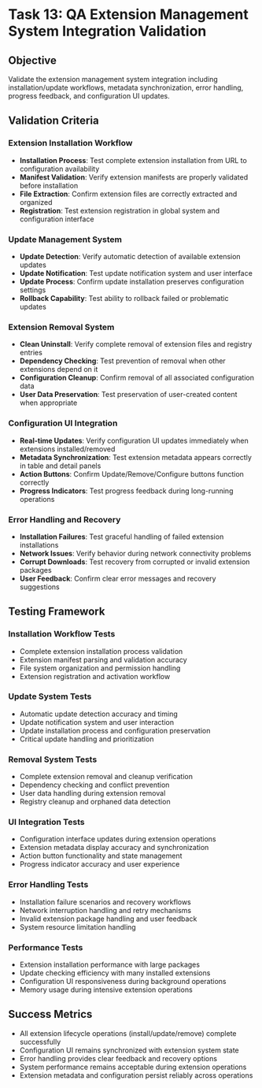# Task 13: QA Extension Management System Integration Validation

## Objective
Validate the extension management system integration including installation/update workflows, metadata synchronization, error handling, progress feedback, and configuration UI updates.

## Validation Criteria

### Extension Installation Workflow
- **Installation Process**: Test complete extension installation from URL to configuration availability
- **Manifest Validation**: Verify extension manifests are properly validated before installation
- **File Extraction**: Confirm extension files are correctly extracted and organized
- **Registration**: Test extension registration in global system and configuration interface

### Update Management System
- **Update Detection**: Verify automatic detection of available extension updates
- **Update Notification**: Test update notification system and user interface
- **Update Process**: Confirm update installation preserves configuration settings
- **Rollback Capability**: Test ability to rollback failed or problematic updates

### Extension Removal System
- **Clean Uninstall**: Verify complete removal of extension files and registry entries
- **Dependency Checking**: Test prevention of removal when other extensions depend on it
- **Configuration Cleanup**: Confirm removal of all associated configuration data
- **User Data Preservation**: Test preservation of user-created content when appropriate

### Configuration UI Integration
- **Real-time Updates**: Verify configuration UI updates immediately when extensions installed/removed
- **Metadata Synchronization**: Test extension metadata appears correctly in table and detail panels
- **Action Buttons**: Confirm Update/Remove/Configure buttons function correctly
- **Progress Indicators**: Test progress feedback during long-running operations

### Error Handling and Recovery
- **Installation Failures**: Test graceful handling of failed extension installations
- **Network Issues**: Verify behavior during network connectivity problems
- **Corrupt Downloads**: Test recovery from corrupted or invalid extension packages
- **User Feedback**: Confirm clear error messages and recovery suggestions

## Testing Framework

### Installation Workflow Tests
- Complete extension installation process validation
- Extension manifest parsing and validation accuracy
- File system organization and permission handling
- Extension registration and activation workflow

### Update System Tests
- Automatic update detection accuracy and timing
- Update notification system and user interaction
- Update installation process and configuration preservation
- Critical update handling and prioritization

### Removal System Tests
- Complete extension removal and cleanup verification
- Dependency checking and conflict prevention
- User data handling during extension removal
- Registry cleanup and orphaned data detection

### UI Integration Tests
- Configuration interface updates during extension operations
- Extension metadata display accuracy and synchronization
- Action button functionality and state management
- Progress indicator accuracy and user experience

### Error Handling Tests
- Installation failure scenarios and recovery workflows
- Network interruption handling and retry mechanisms
- Invalid extension package handling and user feedback
- System resource limitation handling

### Performance Tests
- Extension installation performance with large packages
- Update checking efficiency with many installed extensions
- Configuration UI responsiveness during background operations
- Memory usage during intensive extension operations

## Success Metrics
- All extension lifecycle operations (install/update/remove) complete successfully
- Configuration UI remains synchronized with extension system state
- Error handling provides clear feedback and recovery options
- System performance remains acceptable during extension operations
- Extension metadata and configuration persist reliably across operations